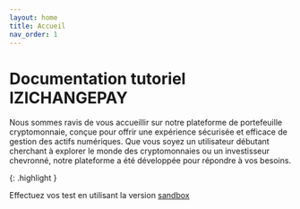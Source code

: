 ```yaml
---
layout: home
title: Accueil
nav_order: 1
---
```

# Documentation tutoriel IZICHANGEPAY
Nous sommes ravis de vous accueillir sur notre plateforme de portefeuille cryptomonnaie, conçue pour offrir une expérience sécurisée et efficace de gestion des actifs numériques. Que vous soyez un utilisateur débutant cherchant à explorer le monde des cryptomonnaies ou un investisseur chevronné, notre plateforme a été développée pour répondre à vos besoins.

{: .highlight }

Effectuez vos test en utilisant la version [sandbox](https://sandbox-pay.izichange.com/)

